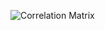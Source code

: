 ![Correlation Matrix](https://github.com/user-attachments/assets/89eb1367-deea-4cfa-88b4-77a5b64f3e07)
